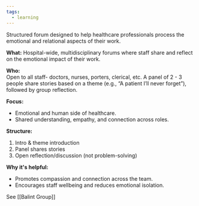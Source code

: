 ```yaml
---
tags:
  - learning
---
```

Structured forum designed to help healthcare professionals process the emotional and relational aspects of their work.

**What:**
Hospital-wide, multidisciplinary forums where staff share and reflect on the emotional impact of their work.

**Who:**  
Open to all staff- doctors, nurses, porters, clerical, etc. A panel of 2 - 3 people share stories based on a theme (e.g., “A patient I’ll never forget”), followed by group reflection. 

**Focus:** 
- Emotional and human side of healthcare.
- Shared understanding, empathy, and connection across roles.

**Structure:**
1. Intro & theme introduction
2. Panel shares stories
3. Open reflection/discussion (not problem-solving)

**Why it's helpful:**
- Promotes compassion and connection across the team.
- Encourages staff wellbeing and reduces emotional isolation.

See [[Balint Group]]